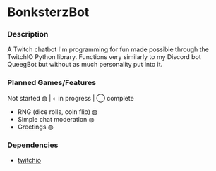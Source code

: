 # BonksterzBot
### Description
A Twitch chatbot I'm programming for fun made possible through the TwitchIO Python library. Functions very similarly to my Discord bot QueegBot but without as much personality put into it.
### Planned Games/Features
Not started ◍ | ◐ in progress | ◯ complete
- RNG (dice rolls, coin flip) ◍
- Simple chat moderation ◍
- Greetings ◍
### Dependencies
- [twitchio](https://github.com/TwitchIO/TwitchIO)